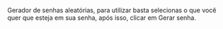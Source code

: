 Gerador de senhas aleatórias, para utilizar basta selecionas o que você quer que esteja em sua senha, após isso, clicar em Gerar senha.
